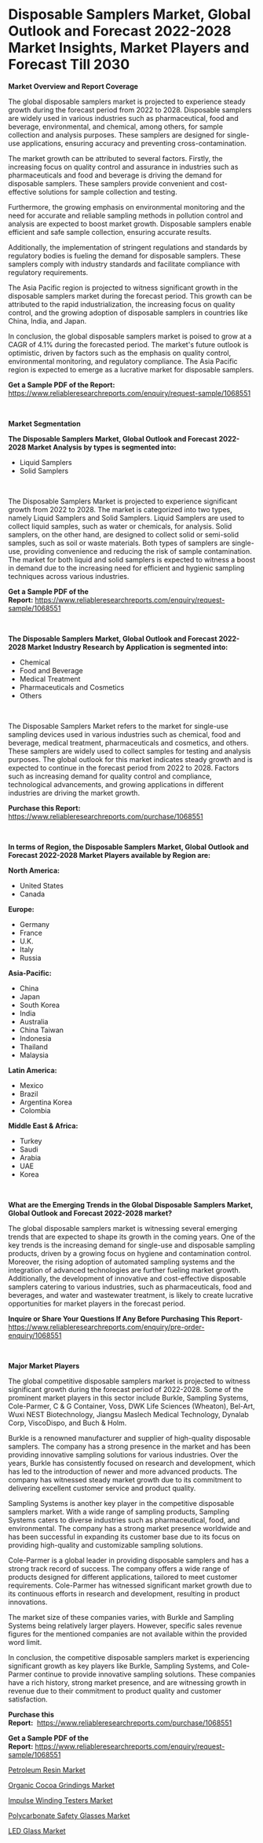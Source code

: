 <p><h1>Disposable Samplers Market, Global Outlook and Forecast 2022-2028 Market Insights, Market Players and Forecast Till 2030</h1></p><p><strong>Market Overview and Report Coverage</strong></p>
<p><p>The global disposable samplers market is projected to experience steady growth during the forecast period from 2022 to 2028. Disposable samplers are widely used in various industries such as pharmaceutical, food and beverage, environmental, and chemical, among others, for sample collection and analysis purposes. These samplers are designed for single-use applications, ensuring accuracy and preventing cross-contamination.</p><p>The market growth can be attributed to several factors. Firstly, the increasing focus on quality control and assurance in industries such as pharmaceuticals and food and beverage is driving the demand for disposable samplers. These samplers provide convenient and cost-effective solutions for sample collection and testing.</p><p>Furthermore, the growing emphasis on environmental monitoring and the need for accurate and reliable sampling methods in pollution control and analysis are expected to boost market growth. Disposable samplers enable efficient and safe sample collection, ensuring accurate results.</p><p>Additionally, the implementation of stringent regulations and standards by regulatory bodies is fueling the demand for disposable samplers. These samplers comply with industry standards and facilitate compliance with regulatory requirements.</p><p>The Asia Pacific region is projected to witness significant growth in the disposable samplers market during the forecast period. This growth can be attributed to the rapid industrialization, the increasing focus on quality control, and the growing adoption of disposable samplers in countries like China, India, and Japan.</p><p>In conclusion, the global disposable samplers market is poised to grow at a CAGR of 4.1% during the forecasted period. The market's future outlook is optimistic, driven by factors such as the emphasis on quality control, environmental monitoring, and regulatory compliance. The Asia Pacific region is expected to emerge as a lucrative market for disposable samplers.</p></p>
<p><strong>Get a Sample PDF of the Report:</strong> <a href="https://www.reliableresearchreports.com/enquiry/request-sample/1068551">https://www.reliableresearchreports.com/enquiry/request-sample/1068551</a></p>
<p>&nbsp;</p>
<p><strong>Market Segmentation</strong></p>
<p><strong>The Disposable Samplers Market, Global Outlook and Forecast 2022-2028 Market Analysis by types is segmented into:</strong></p>
<p><ul><li>Liquid Samplers</li><li>Solid Samplers</li></ul></p>
<p>&nbsp;</p>
<p><p>The Disposable Samplers Market is projected to experience significant growth from 2022 to 2028. The market is categorized into two types, namely Liquid Samplers and Solid Samplers. Liquid Samplers are used to collect liquid samples, such as water or chemicals, for analysis. Solid samplers, on the other hand, are designed to collect solid or semi-solid samples, such as soil or waste materials. Both types of samplers are single-use, providing convenience and reducing the risk of sample contamination. The market for both liquid and solid samplers is expected to witness a boost in demand due to the increasing need for efficient and hygienic sampling techniques across various industries.</p></p>
<p><strong>Get a Sample PDF of the Report:</strong>&nbsp;<a href="https://www.reliableresearchreports.com/enquiry/request-sample/1068551">https://www.reliableresearchreports.com/enquiry/request-sample/1068551</a></p>
<p>&nbsp;</p>
<p><strong>The Disposable Samplers Market, Global Outlook and Forecast 2022-2028 Market Industry Research by Application is segmented into:</strong></p>
<p><ul><li>Chemical</li><li>Food and Beverage</li><li>Medical Treatment</li><li>Pharmaceuticals and Cosmetics</li><li>Others</li></ul></p>
<p>&nbsp;</p>
<p><p>The Disposable Samplers Market refers to the market for single-use sampling devices used in various industries such as chemical, food and beverage, medical treatment, pharmaceuticals and cosmetics, and others. These samplers are widely used to collect samples for testing and analysis purposes. The global outlook for this market indicates steady growth and is expected to continue in the forecast period from 2022 to 2028. Factors such as increasing demand for quality control and compliance, technological advancements, and growing applications in different industries are driving the market growth.</p></p>
<p><strong>Purchase this Report:</strong>&nbsp; <a href="https://www.reliableresearchreports.com/purchase/1068551">https://www.reliableresearchreports.com/purchase/1068551</a></p>
<p>&nbsp;</p>
<p><strong>In terms of Region, the Disposable Samplers Market, Global Outlook and Forecast 2022-2028 Market Players available by Region are:</strong></p>
<p>
    <p> <strong> North America: </strong>
        <ul>
            <li>United States</li>
            <li>Canada</li>
        </ul>
        </p> 
    <p> <strong> Europe: </strong>
        <ul>
            <li>Germany</li>
            <li>France</li>
            <li>U.K.</li>
            <li>Italy</li>
            <li>Russia</li>
        </ul>
        </p> 
    <p> <strong> Asia-Pacific: </strong>
        <ul>
            <li>China</li>
            <li>Japan</li>
            <li>South Korea</li>
            <li>India</li>
            <li>Australia</li>
            <li>China Taiwan</li>
            <li>Indonesia</li>
            <li>Thailand</li>
            <li>Malaysia</li>
        </ul>
        </p> 
    <p> <strong> Latin America: </strong>
        <ul>
            <li>Mexico</li>
            <li>Brazil</li>
            <li>Argentina Korea</li>
            <li>Colombia</li>
        </ul>
        </p> 
    <p> <strong> Middle East & Africa: </strong>
        <ul>
            <li>Turkey</li>
            <li>Saudi</li>
            <li>Arabia</li>
            <li>UAE</li>
            <li>Korea</li>
        </ul>
    </p>
    </p>
<p>&nbsp;</p>
<p><strong>What are the Emerging Trends in the Global Disposable Samplers Market, Global Outlook and Forecast 2022-2028 market?</strong></p>
<p><p>The global disposable samplers market is witnessing several emerging trends that are expected to shape its growth in the coming years. One of the key trends is the increasing demand for single-use and disposable sampling products, driven by a growing focus on hygiene and contamination control. Moreover, the rising adoption of automated sampling systems and the integration of advanced technologies are further fueling market growth. Additionally, the development of innovative and cost-effective disposable samplers catering to various industries, such as pharmaceuticals, food and beverages, and water and wastewater treatment, is likely to create lucrative opportunities for market players in the forecast period.</p></p>
<p><strong>Inquire or Share Your Questions If Any Before Purchasing This Report</strong>- <a href="https://www.reliableresearchreports.com/enquiry/pre-order-enquiry/1068551">https://www.reliableresearchreports.com/enquiry/pre-order-enquiry/1068551</a></p>
<p>&nbsp;</p>
<p><strong>Major Market Players</strong></p>
<p><p>The global competitive disposable samplers market is projected to witness significant growth during the forecast period of 2022-2028. Some of the prominent market players in this sector include Burkle, Sampling Systems, Cole-Parmer, C & G Container, Voss, DWK Life Sciences (Wheaton), Bel-Art, Wuxi NEST Biotechnology, Jiangsu Maslech Medical Technology, Dynalab Corp, ViscoDispo, and Buch & Holm.</p><p>Burkle is a renowned manufacturer and supplier of high-quality disposable samplers. The company has a strong presence in the market and has been providing innovative sampling solutions for various industries. Over the years, Burkle has consistently focused on research and development, which has led to the introduction of newer and more advanced products. The company has witnessed steady market growth due to its commitment to delivering excellent customer service and product quality.</p><p>Sampling Systems is another key player in the competitive disposable samplers market. With a wide range of sampling products, Sampling Systems caters to diverse industries such as pharmaceutical, food, and environmental. The company has a strong market presence worldwide and has been successful in expanding its customer base due to its focus on providing high-quality and customizable sampling solutions.</p><p>Cole-Parmer is a global leader in providing disposable samplers and has a strong track record of success. The company offers a wide range of products designed for different applications, tailored to meet customer requirements. Cole-Parmer has witnessed significant market growth due to its continuous efforts in research and development, resulting in product innovations.</p><p>The market size of these companies varies, with Burkle and Sampling Systems being relatively larger players. However, specific sales revenue figures for the mentioned companies are not available within the provided word limit.</p><p>In conclusion, the competitive disposable samplers market is experiencing significant growth as key players like Burkle, Sampling Systems, and Cole-Parmer continue to provide innovative sampling solutions. These companies have a rich history, strong market presence, and are witnessing growth in revenue due to their commitment to product quality and customer satisfaction.</p></p>
<p><strong>Purchase this Report:</strong>&nbsp;&nbsp;<a href="https://www.reliableresearchreports.com/purchase/1068551">https://www.reliableresearchreports.com/purchase/1068551</a></p>
<p></p>
<p><strong>Get a Sample PDF of the Report:</strong>&nbsp;<a href="https://www.reliableresearchreports.com/enquiry/request-sample/1068551">https://www.reliableresearchreports.com/enquiry/request-sample/1068551</a></p>
<p><p><a href="https://medium.com/@aliwilldvm/petroleum-resin-market-size-growth-forecast-2023-2030-06bdbaba4dd5">Petroleum Resin Market</a></p><p><a href="https://www.reportprime.com/organic-cocoa-grindings-r6582">Organic Cocoa Grindings Market</a></p><p><a href="https://www.reportprime.com/impulse-winding-testers-r3233">Impulse Winding Testers Market</a></p><p><a href="https://www.linkedin.com/pulse/polycarbonate-safety-glasses-market-size-share-amp-trends-n04re/">Polycarbonate Safety Glasses Market</a></p><p><a href="https://medium.com/@dinafritsch/led-glass-market-size-growth-forecast-2023-2030-6e3885d8caa9">LED Glass Market</a></p></p>